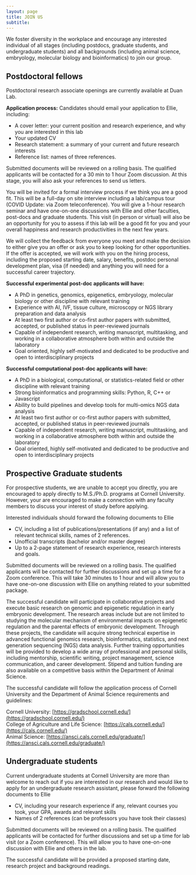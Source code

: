 ```yaml
---
layout: page
title: JOIN US
subtitle: 
---
```


We foster diversity in the workplace and encourage any interested individual of all stages (including postdocs, graduate students, and undergraduate students) and all backgrounds (including animal science, embryology, molecular biology and bioinformatics) to join our group. 


## Postdoctoral fellows
Postdoctoral research associate openings are currently available at Duan Lab. 

**Application process:** Candidates should email your application to Ellie, including:  

* A cover letter: your current position and research experience, and why you are interested in this lab
* Your updated CV  
* Research statement: a summary of your current and future research interests  
* Reference list: names of three references.

Submitted documents will be reviewed on a rolling basis. The qualified applicants will be contacted for a 30 min to 1 hour Zoom discussion. At this stage, you will also ask your references to send us letters. 


You will be invited for a formal interview process if we think you are a good fit. This will be a full-day on site interview including a lab/campus tour (COVID Update: via Zoom teleconference). You will give a 1-hour research seminar and have one-on-one discussions with Ellie and other faculties, post-docs and graduate students. This visit (in person or virtual) will also be an opportunity for you to assess if this lab will be a good fit for you and your overall happiness and research productivities in the next few years. 

We will collect the feedback from everyone you meet and make the decision to either give you an offer or ask you to keep looking for other opportunities. If the offer is accepted, we will work with you on the hiring process, including the proposed starting date, salary, benefits, postdoc personal development plan, visa (if needed) and anything you will need for a successful career trajectory.    

**Successful experimental post-doc applicants will have:**

* A PhD in genetics, genomics, epigenetics, embryology, molecular biology or other discipline with relevant training
* Experience with AI, IVF, tissue culture, microscopy or NGS library preparation and data analysis
* At least two first author or co-first author papers with submitted, accepted, or published status in peer-reviewed journals
* Capable of independent research, writing manuscript, multitasking, and working in a collaborative atmosphere both within and outside the laboratory
* Goal oriented, highly self-motivated and dedicated to be productive and open to interdisciplinary projects


**Successful computational post-doc applicants will have:**

* A PhD in a biological, computational, or statistics-related field or other discipline with relevant training 
* Strong bioinformatics and programming skills: Python, R, C++ or Javascript   
* Ability to build pipelines and develop tools for multi-omics NGS data analysis
* At least two first author or co-first author papers with submitted, accepted, or published status in peer-reviewed journals
* Capable of independent research, writing manuscript, multitasking, and working in a collaborative atmosphere both within and outside the laboratory
* Goal oriented, highly self-motivated and dedicated to be productive and open to interdisciplinary projects


## Prospective Graduate students

For prospective students, we are unable to accept you directly, you are encouraged to apply directly to M.S./Ph.D. programs at Cornell University. However, your are encouraged to make a connection with any faculty members to discuss your interest of study before applying. 

Interested individuals should forward the following documents to
Ellie

* CV, including a list of publications/presentations (if any) and a list of relevant technical skills, names of 2 references.
* Unofficial transcripts (bachelor and/or master degree)
* Up to a 2-page statement of research experience, research interests and goals. 

Submitted documents will be reviewed on a rolling basis. The qualified applicants will be contacted for further discussions and set up a time for a Zoom conference. This will take 30 minutes to 1 hour and will allow you to have one-on-one discussion with Ellie on anything related to your submitted package. 


The successful candidate will participate in collaborative projects and execute basic research on genomic and epigenetic regulation in early embryonic development. The research areas include but are not limited to studying the molecular mechanism of environmental impacts on epigenetic regulation and the parental effects of embryonic development. Through these projects, the candidate will acquire strong technical expertise in advanced functional genomics research, bioinformatics, statistics, and next generation sequencing (NGS) data analysis. Further training opportunities will be provided to develop a wide array of professional and personal skills, including mentorship, scientific writing, project management, science communication, and career development. Stipend and tuition funding are also available on a competitive basis within the Department of Animal Science. 

The successful candidate will follow the application process of Cornell University and the Department of Animal Science requirements and guidelines:  

Cornell University: [https://gradschool.cornell.edu/](https://gradschool.cornell.edu/)  
College of Agriculture and Life Science: [https://cals.cornell.edu/](https://cals.cornell.edu/)  
Animal Science: [https://ansci.cals.cornell.edu/graduate/](https://ansci.cals.cornell.edu/graduate/)


## Undergraduate students 
 
Current undergraduate students at Cornell University are more than welcome to reach out if you are interested in our research and would like to apply for an undergraduate research assistant, please forward the following documents to
Ellie

* CV, including your research experience if any, relevant courses you took, your GPA, awards and relevant skills
* Names of 2 references (can be professors you have took their classes)

Submitted documents will be reviewed on a rolling basis. The qualified applicants will be contacted for further discussions and set up a time for lab visit (or a Zoom conference). This will allow you to have one-on-one discussion with Ellie and others in the lab.

The successful candidate will be provided a proposed starting date, research project and background readings. 